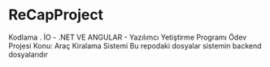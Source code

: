 # ReCapProject
Kodlama . İO - .NET VE ANGULAR - Yazılımcı Yetiştirme Programı Ödev Projesi
Konu: Araç Kiralama Sistemi
Bu repodaki dosyalar sistemin backend dosyalarıdır
